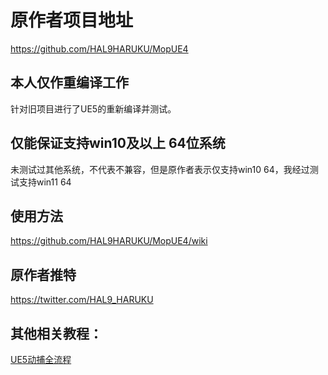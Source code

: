 # 原作者项目地址
https://github.com/HAL9HARUKU/MopUE4

## 本人仅作重编译工作
针对旧项目进行了UE5的重新编译并测试。

## 仅能保证支持win10及以上 64位系统
未测试过其他系统，不代表不兼容，但是原作者表示仅支持win10 64，我经过测试支持win11 64

## 使用方法
https://github.com/HAL9HARUKU/MopUE4/wiki

## 原作者推特
https://twitter.com/HAL9_HARUKU

## 其他相关教程：
[UE5动捕全流程](https://www.bilibili.com/video/BV1Eg4y1k72u)

